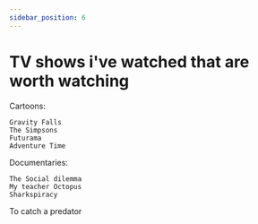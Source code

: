 ```yaml
---
sidebar_position: 6
---
```


# TV shows i've watched that are worth watching

Cartoons:
```
Gravity Falls
The Simpsons
Futurama
Adventure Time
```

Documentaries:
```
The Social dilemma
My teacher Octopus
Sharkspiracy
```

To catch a predator









